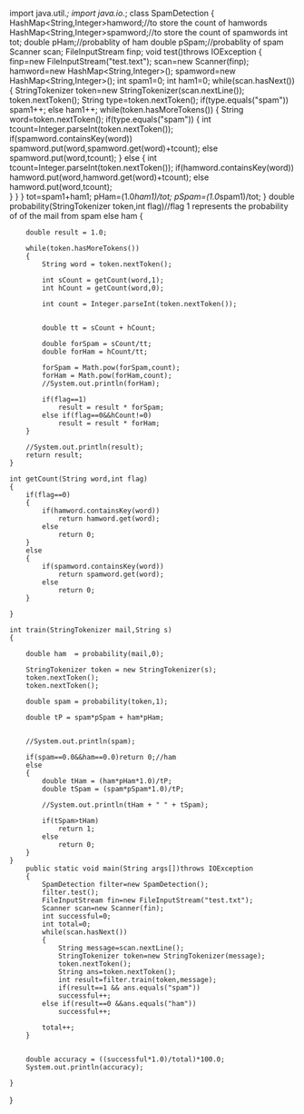 import java.util.*;
import java.io.*;
class SpamDetection
{
	HashMap<String,Integer>hamword;//to store the count of hamwords
	HashMap<String,Integer>spamword;//to store the count of spamwords
	int tot;
	double pHam;//probablity of ham
	double pSpam;//probablity of spam
	Scanner scan;
	FileInputStream finp;
	void test()throws IOException
	{
		finp=new FileInputStream("test.text");
		scan=new Scanner(finp);
		hamword=new HashMap<String,Integer>();
		spamword=new HashMap<String,Integer>();
		int spam1=0;
		int ham1=0;
		while(scan.hasNext())
		{
			StringTokenizer token=new StringTokenizer(scan.nextLine());
			token.nextToken();
			String type=token.nextToken();
			if(type.equals("spam"))
			spam1++;
			else
			ham1++;
			while(token.hasMoreTokens())
			{
				String word=token.nextToken();
				if(type.equals("spam"))
				{
					int tcount=Integer.parseInt(token.nextToken());
					if(spamword.containsKey(word))
					spamword.put(word,spamword.get(word)+tcount);
					else
					spamword.put(word,tcount);
				}
				else
				{
				int tcount=Integer.parseInt(token.nextToken());
					if(hamword.containsKey(word))
					hamword.put(word,hamword.get(word)+tcount);
					else
					hamword.put(word,tcount);	
				}
				}
			}
			tot=spam1+ham1;
			pHam=(1.0*ham1)/tot;
			pSpam=(1.0*spam1)/tot;
		}
		double probability(StringTokenizer token,int flag)//flag 1 represents the probability of of the mail from spam else ham
	{
		
		double result = 1.0;
		
		while(token.hasMoreTokens())
		{
			String word = token.nextToken();
			
			int sCount = getCount(word,1);
			int hCount = getCount(word,0);
			
			int count = Integer.parseInt(token.nextToken());
			
			
			double tt = sCount + hCount;
			
			double forSpam = sCount/tt;
			double forHam = hCount/tt;
			
			forSpam = Math.pow(forSpam,count);
			forHam = Math.pow(forHam,count);
			//System.out.println(forHam);
			
			if(flag==1)
				result = result * forSpam;
			else if(flag==0&&hCount!=0)
				result = result * forHam;
		}
		
		//System.out.println(result);
		return result;
	}
	
	int getCount(String word,int flag)
	{
		if(flag==0)
		{
			if(hamword.containsKey(word))
				return hamword.get(word);
			else
				return 0;
		}
		else
		{
			if(spamword.containsKey(word))
				return spamword.get(word);
			else
				return 0;
		}
		
	}
	
	int train(StringTokenizer mail,String s)
	{

		double ham  = probability(mail,0);
		
		StringTokenizer token = new StringTokenizer(s);
		token.nextToken();
		token.nextToken();
		
		double spam = probability(token,1);
		
		double tP = spam*pSpam + ham*pHam;

		
		//System.out.println(spam);
		
		if(spam==0.0&&ham==0.0)return 0;//ham
		else
		{
			double tHam = (ham*pHam*1.0)/tP;
			double tSpam = (spam*pSpam*1.0)/tP;
			
			//System.out.println(tHam + " " + tSpam);
			
			if(tSpam>tHam)
				return 1;
			else
				return 0;
		}
	}
		public static void main(String args[])throws IOException
		{
			SpamDetection filter=new SpamDetection();
			filter.test();
			FileInputStream fin=new FileInputStream("test.txt");
			Scanner scan=new Scanner(fin);
			int successful=0;
			int total=0;
			while(scan.hasNext())
			{
				String message=scan.nextLine();
				StringTokenizer token=new StringTokenizer(message);
				token.nextToken();
				String ans=token.nextToken();
				int result=filter.train(token,message);
				if(result==1 && ans.equals("spam"))
				successful++;
			else if(result==0 &&ans.equals("ham"))
				successful++;
				
			total++;
		}
		

		double accuracy = ((successful*1.0)/total)*100.0;
		System.out.println(accuracy);
		
	}
}
				
			
